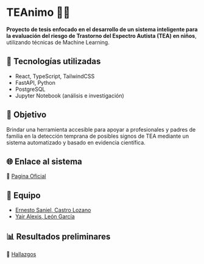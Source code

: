 # TEAnimo 🧠💙

**Proyecto de tesis enfocado en el desarrollo de un sistema inteligente para la evaluación del riesgo de Trastorno del Espectro Autista (TEA) en niños**, utilizando técnicas de Machine Learning.

## 🚀 Tecnologías utilizadas
- React, TypeScript, TailwindCSS
- FastAPI, Python
- PostgreSQL
- Jupyter Notebook (análisis e investigación)

## 🎯 Objetivo
Brindar una herramienta accesible para apoyar a profesionales y padres de familia en la detección temprana de posibles signos de TEA mediante un sistema automatizado y basado en evidencia científica.

## 🌐 Enlace al sistema
🔗 [Pagina Oficial](https://page.teanimo.tech)

## 👥 Equipo
- [Ernesto Saniel, Castro Lozano](https://github.com/ErnestoSCL)
- [Yair Alexis, León García](https://github.com/Santalb)


## 📊 Resultados preliminares
🔗 [Hallazgos](https://hallazgo.teanimo.tech/)

